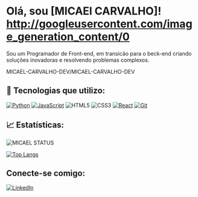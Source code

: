 # Olá, sou [MICAEl CARVALHO]! http://googleusercontent.com/image_generation_content/0

Sou um Programador de Front-end, em transicão para o beck-end criando soluções inovadoras e resolvendo problemas complexos.

MICAEL-CARVALHO-DEV/MICAEL-CARVALHO-DEV

## 🚀 Tecnologias que utilizo:

[![Python](https://img.shields.io/badge/Python-3776AB?style=for-the-badge&logo=python&logoColor=white)](https://www.python.org/)
[![JavaScript](https://img.shields.io/badge/JavaScript-F7DF1E?style=for-the-badge&logo=javascript&logoColor=black)](https://developer.mozilla.org/en-US/docs/Web/JavaScript)
![HTML5](https://img.shields.io/badge/html5-%23E34F26.svg?style=for-the-badge&logo=html5&logoColor=white)
![CSS3](https://img.shields.io/badge/css3-%231572B6.svg?style=for-the-badge&logo=css3&logoColor=white)
[![React](https://img.shields.io/badge/React-20232A?style=for-the-badge&logo=react&logoColor=61DAFB)](https://react.dev/)
[![Git](https://img.shields.io/badge/Git-F05032?style=for-the-badge&logo=git&logoColor=white)](https://git-scm.com/)

## 📈 Estatísticas:

![MICAEL STATUS](https://github-readme-stats.vercel.app/api?MICAEL-CARVALHO-DEV=anuraghazra&hide=contribs,prs)

[![Top Langs](https://github-readme-stats.vercel.app/api/top-langs/?MICAEL-CARVALHO-DEV=anuraghazra)](https://github.com/anuraghazra/github-readme-stats)

## Conecte-se comigo:

[![LinkedIn](https://img.shields.io/badge/LinkedIn-0A66C2?style=for-the-badge&logo=linkedin&logoColor=white)]([https://www.linkedin.com/in/micael-carvalho-30210b336/])







